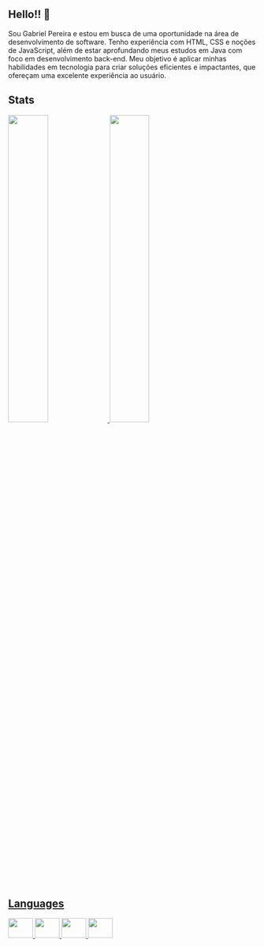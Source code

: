 ## Hello!! 👋
Sou Gabriel Pereira e estou em busca de uma oportunidade na área de desenvolvimento de software. Tenho experiência com HTML, CSS e noções de JavaScript, além de estar aprofundando meus estudos em Java com foco em desenvolvimento back-end. Meu objetivo é aplicar minhas habilidades em tecnologia para criar soluções eficientes e impactantes, que ofereçam uma excelente experiência ao usuário.


## Stats 

<div>
  <a href="https://github.com/GabrielPereira007">
  <img width = "40%" heigth = "500" src="https://github-readme-stats.vercel.app/api?username=GabeAugust&show_icons=true&theme=dracula">
  <img  width = "40%"  heigth = "500" src="https://github-readme-stats.vercel.app/api/top-langs/?username=GabeAugust&layout=compact&theme=dracula">
</div>

## Languages 
<div style="display: inline_block">
  <img height ="40" width = "50" src="https://cdn.jsdelivr.net/gh/devicons/devicon@latest/icons/css3/css3-original.svg" />
  <img height ="40" width = "50" src="https://cdn.jsdelivr.net/gh/devicons/devicon@latest/icons/html5/html5-original.svg" />
  <img height ="40" width = "50" src="https://cdn.jsdelivr.net/gh/devicons/devicon@latest/icons/git/git-original.svg" />
  <img height ="40" width = "50" src="https://cdn.jsdelivr.net/gh/devicons/devicon@latest/icons/java/java-original-wordmark.svg" />
</div>
